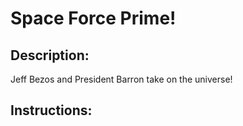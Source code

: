 # Space Force Prime!

## Description:
Jeff Bezos and President Barron take on the universe!

## Instructions:
